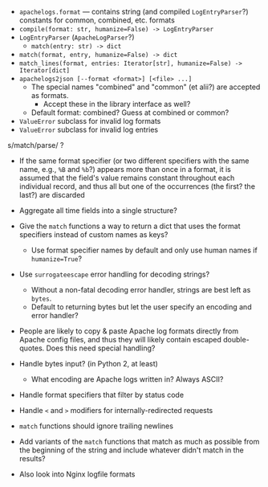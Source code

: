 - `apachelogs.format` — contains string (and compiled `LogEntryParser`?)
  constants for common, combined, etc.  formats
- `compile(format: str, humanize=False) -> LogEntryParser`
- `LogEntryParser` (`ApacheLogParser`?)
    - `match(entry: str) -> dict`
- `match(format, entry, humanize=False) -> dict`
- `match_lines(format, entries: Iterator[str], humanize=False) -> Iterator[dict]`
- `apachelogs2json [--format <format>] [<file> ...]`
    - The special names "combined" and "common" (et alii?) are accepted as
      formats.
        - Accept these in the library interface as well?
    - Default format: combined?  Guess at combined or common?
- `ValueError` subclass for invalid log formats
- `ValueError` subclass for invalid log entries

s/match/parse/ ?

- If the same format specifier (or two different specifiers with the same name,
  e.g., `%B` and `%b`?) appears more than once in a format, it is assumed that
  the field's value remains constant throughout each individual record, and
  thus all but one of the occurrences (the first? the last?) are discarded

- Aggregate all time fields into a single structure?

- Give the `match` functions a way to return a dict that uses the format
  specifiers instead of custom names as keys?
    - Use format specifier names by default and only use human names if
      `humanize=True`?

- Use `surrogateescape` error handling for decoding strings?
    - Without a non-fatal decoding error handler, strings are best left as
      `bytes`.
    - Default to returning bytes but let the user specify an encoding and error
      handler?

- People are likely to copy & paste Apache log formats directly from Apache
  config files, and thus they will likely contain escaped double-quotes.  Does
  this need special handling?

- Handle bytes input? (in Python 2, at least)
    - What encoding are Apache logs written in?  Always ASCII?

- Handle format specifiers that filter by status code
- Handle `<` and `>` modifiers for internally-redirected requests

- `match` functions should ignore trailing newlines
- Add variants of the `match` functions that match as much as possible from the
  beginning of the string and include whatever didn't match in the results?

- Also look into Nginx logfile formats
